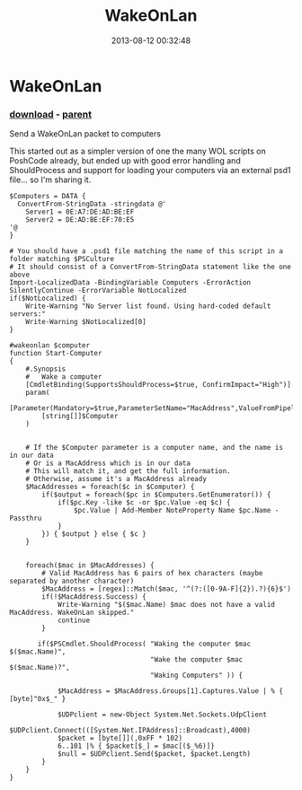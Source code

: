 ﻿---
pid:            4381
poster:         Joel Bennett
title:          WakeOnLan
date:           2013-08-12 00:32:48
format:         posh
parent:         4376
parent:         4376

---

# WakeOnLan

### [download](4381.ps1) - [parent](4376.md)

Send a WakeOnLan packet to computers

This started out as a simpler version of one the many WOL scripts on PoshCode already, but ended up with good error handling and ShouldProcess and support for loading your computers via an external psd1 file... so I'm sharing it.

```posh
$Computers = DATA {
  ConvertFrom-StringData -stringdata @'
    Server1 = 0E:A7:DE:AD:BE:EF
    Server2 = DE:AD:BE:EF:70:E5
'@
}

# You should have a .psd1 file matching the name of this script in a folder matching $PSCulture
# It should consist of a ConvertFrom-StringData statement like the one above
Import-LocalizedData -BindingVariable Computers -ErrorAction SilentlyContinue -ErrorVariable NotLocalized
if($NotLocalized) {
	Write-Warning "No Server list found. Using hard-coded default servers:"
	Write-Warning $NotLocalized[0]
}

#wakeonlan $computer
function Start-Computer
{
	#.Synopsis
	#   Wake a computer
	[CmdletBinding(SupportsShouldProcess=$true, ConfirmImpact="High")]
	param(
		[Parameter(Mandatory=$true,ParameterSetName="MacAddress",ValueFromPipeline=$true,ValueFromPipelineByPropertyName=$true,ValueFromRemainingArguments=$true)]
		[string[]]$Computer
	)


	# If the $Computer parameter is a computer name, and the name is in our data
	# Or is a MacAddress which is in our data
	# This will match it, and get the full information.
	# Otherwise, assume it's a MacAddress already
	$MacAddresses = foreach($c in $Computer) {
		if($output = foreach($pc in $Computers.GetEnumerator()) {
			if($pc.Key -like $c -or $pc.Value -eq $c) { 
				$pc.Value | Add-Member NoteProperty Name $pc.Name -Passthru
			}
		}) { $output } else { $c }
	}


	foreach($mac in $MacAddresses) {
		# Valid MacAddress has 6 pairs of hex characters (maybe separated by another character)
		$MacAddress = [regex]::Match($mac, '^(?:([0-9A-F]{2}).?){6}$')
		if(!$MacAddress.Success) {
			Write-Warning "$($mac.Name) $mac does not have a valid MacAddress. WakeOnLan skipped."
			continue
		}

	   if($PSCmdlet.ShouldProcess( "Waking the computer $mac $($mac.Name)",
	                               "Wake the computer $mac $($mac.Name)?",
	                               "Waking Computers" )) {

			$MacAddress = $MacAddress.Groups[1].Captures.Value | % { [byte]"0x$_" }

			$UDPclient = new-Object System.Net.Sockets.UdpClient
			$UDPclient.Connect(([System.Net.IPAddress]::Broadcast),4000)
			$packet = [byte[]](,0xFF * 102)
			6..101 |% { $packet[$_] = $mac[($_%6)]}
			$null = $UDPclient.Send($packet, $packet.Length)
		}
	}
}
```
